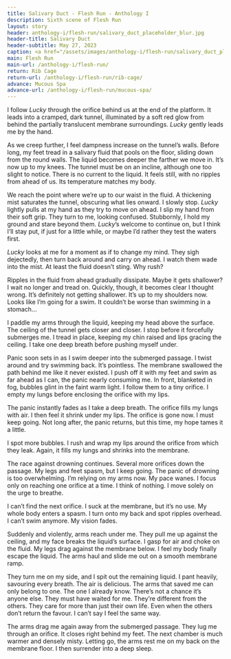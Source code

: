```yaml
---
title: Salivary Duct - Flesh Run - Anthology I
description: Sixth scene of Flesh Run
layout: story
header: anthology-i/flesh-run/salivary_duct_placeholder_blur.jpg
header-title: Salivary Duct
header-subtitle: May 27, 2023
caption: <a href="/assets/images/anthology-i/flesh-run/salivary_duct_placeholder.jpg" target="_blank">A.I. placeholder artwork</a> generated using <a href="https://creator.nightcafe.studio/creation/ZIytUYQA7l0KantwvFv7" target="_blank">NightCafe Stable Diffusion v1.5</a> — <a href="https://creativecommons.org/publicdomain/zero/1.0/" target="_blank">CC0 1.0</a>
main: Flesh Run
main-url: /anthology-i/flesh-run/
return: Rib Cage
return-url: /anthology-i/flesh-run/rib-cage/
advance: Mucous Spa
advance-url: /anthology-i/flesh-run/mucous-spa/
---
```


I follow *Lucky* through the orifice behind us at the end of the platform. It leads into a cramped, dark tunnel, illuminated by a soft red glow from behind the partially translucent membrane surroundings. *Lucky* gently leads me by the hand.

As we creep further, I feel dampness increase on the tunnel’s walls. Before long, my feet tread in a salivary fluid that pools on the floor, sliding down from the round walls. The liquid becomes deeper the farther we move in. It’s now up to my knees. The tunnel must be on an incline, although one too slight to notice. There is no current to the liquid. It feels still, with no ripples from ahead of us. Its temperature matches my body.

We reach the point where we’re up to our waist in the fluid. A thickening mist saturates the tunnel, obscuring what lies onward. I slowly stop. *Lucky* lightly pulls at my hand as they try to move on ahead. I slip my hand from their soft grip. They turn to me, looking confused. Stubbornly, I hold my ground and stare beyond them. *Lucky*’s welcome to continue on, but I think I’ll stay put, if just for a little while, or maybe I’d rather they test the waters first.

*Lucky* looks at me for a moment as if to change my mind. They sigh dejectedly, then turn back around and carry on ahead. I watch them wade into the mist. At least the fluid doesn’t sting. Why rush?

Ripples in the fluid from ahead gradually dissipate. Maybe it gets shallower? I wait no longer and tread on. Quickly, though, it becomes clear I thought wrong. It’s definitely not getting shallower. It’s up to my shoulders now. Looks like I’m going for a swim. It couldn’t be worse than swimming in a stomach…

I paddle my arms through the liquid, keeping my head above the surface. The ceiling of the tunnel gets closer and closer. I stop before it forcefully submerges me. I tread in place, keeping my chin raised and lips gracing the ceiling. I take one deep breath before pushing myself under.

Panic soon sets in as I swim deeper into the submerged passage. I twist around and try swimming back. It’s pointless. The membrane swallowed the path behind me like it never existed. I push off it with my feet and swim as far ahead as I can, the panic nearly consuming me. In front, blanketed in fog, bubbles glint in the faint warm light. I follow them to a tiny orifice. I empty my lungs before enclosing the orifice with my lips.

The panic instantly fades as I take a deep breath. The orifice fills my lungs with air. I then feel it shrink under my lips. The orifice is gone now. I must keep going. Not long after, the panic returns, but this time, my hope tames it a little.

I spot more bubbles. I rush and wrap my lips around the orifice from which they leak. Again, it fills my lungs and shrinks into the membrane.

The race against drowning continues. Several more orifices down the passage. My legs and feet spasm, but I keep going. The panic of drowning is too overwhelming. I’m relying on my arms now. My pace wanes. I focus only on reaching one orifice at a time. I think of nothing. I move solely on the urge to breathe.

I can’t find the next orifice. I suck at the membrane, but it’s no use. My whole body enters a spasm. I turn onto my back and spot ripples overhead. I can’t swim anymore. My vision fades.

Suddenly and violently, arms reach under me. They pull me up against the ceiling, and my face breaks the liquid’s surface. I gasp for air and choke on the fluid. My legs drag against the membrane below. I feel my body finally escape the liquid. The arms haul and slide me out on a smooth membrane ramp.

They turn me on my side, and I spit out the remaining liquid. I pant heavily, savouring every breath. The air is delicious. The arms that saved me can only belong to one. The one I already know. There’s not a chance it’s anyone else. They must have waited for me. They’re different from the others. They care for more than just their own life. Even when the others don’t return the favour. I can’t say I feel the same way.

The arms drag me again away from the submerged passage. They lug me through an orifice. It closes right behind my feet. The next chamber is much warmer and densely misty. Letting go, the arms rest me on my back on the membrane floor. I then surrender into a deep sleep.